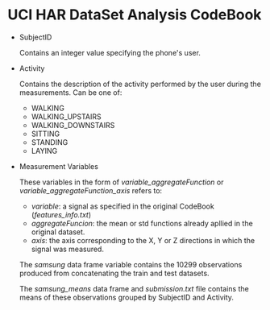# UCI HAR DataSet Analysis CodeBook


* SubjectID

  Contains an integer value specifying the phone's user.

* Activity

  Contains the description of the activity performed by the user during the measurements. Can be one of:

  + WALKING
  + WALKING_UPSTAIRS
  + WALKING_DOWNSTAIRS
  + SITTING
  + STANDING
  + LAYING

* Measurement Variables

  These variables in the form of *variable_aggregateFunction* or *variable_aggregateFunction_axis* refers to:

  + *variable*: a signal as specified in the original CodeBook (*features_info.txt*)
  + *aggregateFuncion*: the mean or std functions already apllied in the original dataset.
  + *axis*: the axis corresponding to the X, Y or Z directions in which the signal was measured. 

  The *samsung* data frame variable contains the 10299 observations produced from concatenating the train and test datasets. 

  The *samsung_means* data frame and *submission.txt* file contains the means of these observations grouped by SubjectID and Activity.


